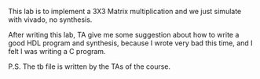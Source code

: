 This lab is to implement a 3X3 Matrix multiplication and we just simulate with vivado, no synthesis.

After writing this lab, TA give me some suggestion about how to write a good HDL program and synthesis, because 
I wrote very bad this time, and I felt I was writing a C program.

P.S. The tb file is written by the TAs of the course.
